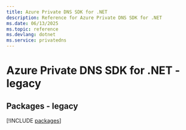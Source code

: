 ```yaml
---
title: Azure Private DNS SDK for .NET
description: Reference for Azure Private DNS SDK for .NET
ms.date: 06/13/2025
ms.topic: reference
ms.devlang: dotnet
ms.service: privatedns
---
```

# Azure Private DNS SDK for .NET - legacy
## Packages - legacy
[!INCLUDE [packages](private-dns-index.md)]